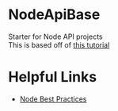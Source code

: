 # NodeApiBase
Starter for Node API projects <br />
This is based off of [this tutorial](https://itnext.io/production-ready-node-js-rest-apis-setup-using-typescript-postgresql-and-redis-a9525871407)

# Helpful Links
<ul>
    <li><a href="https://github.com/goldbergyoni/nodebestpractices">Node Best Practices</li>
</ul>
